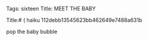 Tags: sixteen
Title: MEET THE BABY
  
Title:# ( haiku 112debb13545623bb462649e7488a631b
  
pop the baby bubble